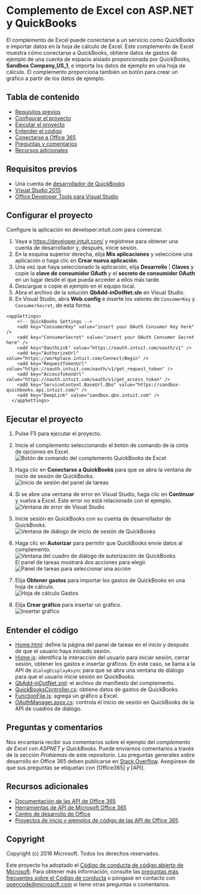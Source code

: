 # <a name="excel-add-in-with-aspnet-and-quickbooks"></a>Complemento de Excel con ASP.NET y QuickBooks

El complemento de Excel puede conectarse a un servicio como QuickBooks e importar datos en la hoja de cálculo de Excel. Este complemento de Excel muestra cómo conectarse a QuickBooks, obtiene datos de gastos de ejemplo de una cuenta de espacio aislado proporcionada por QuickBooks, **Sandbox Company_US_1**, e importa los datos de ejemplo en una hoja de cálculo. El complemento proporciona también un botón para crear un gráfico a partir de los datos de ejemplo.

## <a name="table-of-contents"></a>Tabla de contenido

* [Requisitos previos](#prerequisites)
* [Configurar el proyecto](#configure-the-project)
* [Ejecutar el proyecto](#run-the-project)
* [Entender el código](#understand-the-code)
* [Conectarse a Office 365](#connect-to-office-365)
* [Preguntas y comentarios](#questions-and-comments)
* [Recursos adicionales](#additional-resources)

## <a name="prerequisites"></a>Requisitos previos

* Una cuenta de [desarrollador de QuickBooks](https://developer.intuit.com/)
* [Visual Studio 2015](https://www.visualstudio.com/downloads/download-visual-studio-vs.aspx)
* [Office Developer Tools para Visual Studio](https://www.visualstudio.com/en-us/features/office-tools-vs.aspx)

## <a name="configure-the-project"></a>Configurar el proyecto

Configure la aplicación en developer.intuit.com para comenzar.

1. Vaya a https://developer.intuit.com/ y regístrese para obtener una cuenta de desarrollador y, después, inicie sesión.
2. En la esquina superior derecha, elija **Mis aplicaciones** y seleccione una aplicación o haga clic en **Crear nueva aplicación**. 
3. Una vez que haya seleccionado la aplicación, elija **Desarrollo** | **Claves** y copie la **clave de consumidor OAuth** y el **secreto de consumidor OAuth** en un lugar desde el que pueda acceder a ellos más tarde.
4. Descargue o copie el ejemplo en el equipo local.
5. Abra el archivo de la solución **QbAdd-inDotNet.sln** en Visual Studio.
6. En Visual Studio, abra **Web.config** e inserte los valores de `ConsumerKey` y `ConsumerSecret`, de esta forma.

```
<appSettings>
    <!-- QuickBooks Settings -->
    <add key="ConsumerKey" value="insert your OAuth Consumer Key here" />
    <add key="ConsumerSecret" value="insert your OAuth Consumer Secret here" />
    <add key="OauthLink" value="https://oauth.intuit.com/oauth/v1" />
    <add key="AuthorizeUrl" value="https://workplace.intuit.com/Connect/Begin" />
    <add key="RequestTokenUrl" value="https://oauth.intuit.com/oauth/v1/get_request_token" />
    <add key="AccessTokenUrl" value="https://oauth.intuit.com/oauth/v1/get_access_token" />
    <add key="ServiceContext.BaseUrl.Qbo" value="https://sandbox-quickbooks.api.intuit.com/" />
    <add key="DeepLink" value="sandbox.qbo.intuit.com" />
  </appSettings>
```

## <a name="run-the-project"></a>Ejecutar el proyecto

1. Pulse F5 para ejecutar el proyecto.

2. Inicie el complemento seleccionando el botón de comando de la cinta de opciones en Excel.<br>![Botón de comando del complemento QuickBooks de Excel](../readme-images/readme_command_image.PNG)  

3. Haga clic en **Conectarse a QuickBooks** para que se abra la ventana de inicio de sesión de QuickBooks.<br>![Inicio de sesión del panel de tareas](../readme-images/readme_image_taskpane.PNG)

4. Si se abre una ventana de error en Visual Studio, haga clic en **Continuar** y vuelva a Excel. Este error no está relacionado con el ejemplo.<br>![Ventana de error de Visual Studio](../readme-images/readme_image_error.PNG)

5. Inicie sesión en QuickBooks con su cuenta de desarrollador de QuickBooks.<br>![Ventana de diálogo de inicio de sesión de QuickBooks](../readme-images/readme_image_signin.PNG)

6. Haga clic en **Autorizar** para permitir que QuickBooks envíe datos al complemento.<br>![Ventana del cuadro de diálogo de autorización de QuickBooks](../readme-images/readme_image_authorize.PNG) <br> El panel de tareas mostrará dos acciones para elegir. <br>![Panel de tareas para seleccionar una acción](../readme-images/readme_image_action.PNG)

8. Elija **Obtener gastos** para importar los gastos de QuickBooks en una hoja de cálculo. <br>![Hoja de cálculo Gastos](../readme-images/readme_image_expenses.PNG)

9. Elija **Crear gráfico** para insertar un gráfico. <br>![Insertar gráfico](../readme-images/readme_image_chart.PNG)

## <a name="understand-the-code"></a>Entender el código

* [Home.html](QbAdd-inDotNetWeb/Home.html): define la página del panel de tareas en el inicio y después de que el usuario haya iniciado sesión.
* [Home.js](QbAdd-inDotNetWeb/Home.js): identifica la interacción del usuario para iniciar sesión, cerrar sesión, obtener los gastos e insertar gráficos. En este caso, se llama a la API de `dialogDisplayAsync` para que se abra una ventana de diálogo para que el usuario inicie sesión en QuickBooks.
* [QbAdd-inDotNet.xml](QbAdd-inDotNet/QbAdd-inDotNetManifest/QbAdd-inDotNet.xml): el archivo de manifiesto del complemento. 
* [QuickBooksController.cs](QbAdd-inDotNetWeb/Controllers/QuickBooksController.cs): obtiene datos de gastos de QuickBooks.
* [FunctionFile.js](QbAdd-inDotNetWeb/Functions/FunctionFile.js): agrega un gráfico a Excel.
* [OAuthManager.aspx.cs](QbAdd-inDotNetWeb/OAuthManager.aspx.cs): controla el inicio de sesión en QuickBooks de la API de cuadros de diálogo.

## <a name="questions-and-comments"></a>Preguntas y comentarios

Nos encantaría recibir sus comentarios sobre el ejemplo del *complemento de Excel con ASPNET y QuickBooks*. Puede enviarnos comentarios a través de la sección *Problemas* de este repositorio. Las preguntas generales sobre desarrollo en Office 365 deben publicarse en [Stack Overflow](http://stackoverflow.com/questions/tagged/Office365+API). Asegúrese de que sus preguntas se etiquetan con [Office365] y [API].

## <a name="additional-resources"></a>Recursos adicionales

* [Documentación de las API de Office 365](http://msdn.microsoft.com/office/office365/howto/platform-development-overview)
* [Herramientas de API de Microsoft Office 365](https://visualstudiogallery.msdn.microsoft.com/a15b85e6-69a7-4fdf-adda-a38066bb5155)
* [Centro de desarrollo de Office](http://dev.office.com/)
* [Proyectos de inicio y ejemplos de código de las API de Office 365](http://msdn.microsoft.com/en-us/office/office365/howto/starter-projects-and-code-samples)

## <a name="copyright"></a>Copyright
Copyright (c) 2016 Microsoft. Todos los derechos reservados.


Este proyecto ha adoptado el [Código de conducta de código abierto de Microsoft](https://opensource.microsoft.com/codeofconduct/). Para obtener más información, consulte las [preguntas más frecuentes sobre el Código de conducta](https://opensource.microsoft.com/codeofconduct/faq/) o póngase en contacto con [opencode@microsoft.com](mailto:opencode@microsoft.com) si tiene otras preguntas o comentarios.

